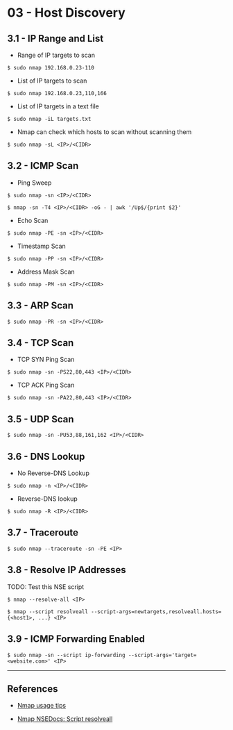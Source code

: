# 03 - Host Discovery

## 3.1 - IP Range and List

- Range of IP targets to scan

`$ sudo nmap 192.168.0.23-110`

- List of IP targets to scan

`$ sudo nmap 192.168.0.23,110,166`

- List of IP targets in a text file

`$ sudo nmap -iL targets.txt`

- Nmap can check which hosts to scan without scanning them

`$ sudo nmap -sL <IP>/<CIDR>`

## 3.2 - ICMP Scan

- Ping Sweep

`$ sudo nmap -sn <IP>/<CIDR>`

`$ nmap -sn -T4 <IP>/<CIDR> -oG - | awk '/Up$/{print $2}'`

- Echo Scan

`$ sudo nmap -PE -sn <IP>/<CIDR>`

- Timestamp Scan

`$ sudo nmap -PP -sn <IP>/<CIDR>`

- Address Mask Scan

`$ sudo nmap -PM -sn <IP>/<CIDR>`

## 3.3 - ARP Scan

`$ sudo nmap -PR -sn <IP>/<CIDR>`

## 3.4 - TCP Scan

- TCP SYN Ping Scan

`$ sudo nmap -sn -PS22,80,443 <IP>/<CIDR>`

- TCP ACK Ping Scan

`$ sudo nmap -sn -PA22,80,443 <IP>/<CIDR>`

## 3.5 - UDP Scan

`$ sudo nmap -sn -PU53,88,161,162 <IP>/<CIDR>`

## 3.6 - DNS Lookup

- No Reverse-DNS Lookup

`$ sudo nmap -n <IP>/<CIDR>`

- Reverse-DNS lookup

`$ sudo nmap -R <IP>/<CIDR>`

## 3.7 - Traceroute

`$ sudo nmap --traceroute -sn -PE <IP>`

## 3.8 - Resolve IP Addresses

TODO: Test this NSE script

```
$ nmap --resolve-all <IP>

$ nmap --script resolveall --script-args=newtargets,resolveall.hosts={<host1>, ...} <IP>
```

## 3.9 - ICMP Forwarding Enabled

`$ sudo nmap -sn --script ip-forwarding --script-args='target=<website.com>' <IP>`

---
## References

- [Nmap usage tips](https://miloserdov.org/?p=3639)

- [Nmap NSEDocs: Script resolveall](https://nmap.org/nsedoc/scripts/resolveall.html)